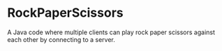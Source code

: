 # RockPaperScissors
A Java code where multiple clients can play rock paper scissors against each other by connecting to a server.
